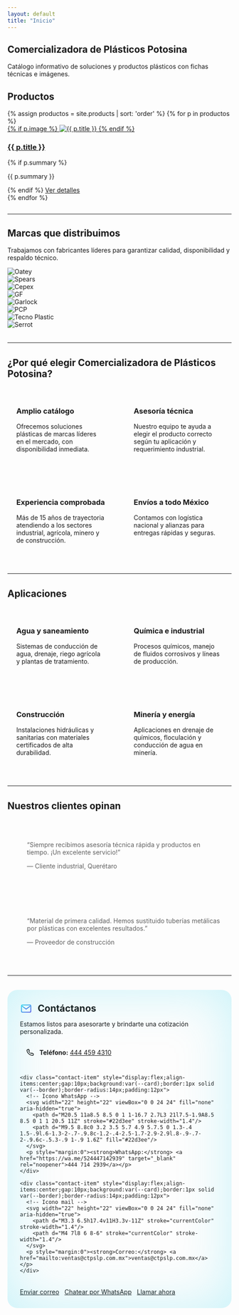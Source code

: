 ```yaml
---
layout: default
title: "Inicio"
---
```


<!-- HERO PRINCIPAL -->
<section class="hero">
  <h1>Comercializadora de Plásticos Potosina</h1>
  <p class="lead">Catálogo informativo de soluciones y productos plásticos con fichas técnicas e imágenes.</p>
</section>

<!-- SECCIÓN DE PRODUCTOS -->
<section id="productos">
  <h2>Productos</h2>
  <div class="grid">
    {% assign productos = site.products | sort: 'order' %}
    {% for p in productos %}
    <article class="card">
      <a class="card-media" href="{{ p.url | relative_url }}">
        {% if p.image %}
        <img src="{{ p.image | relative_url }}" alt="{{ p.title }}">
        {% endif %}
      </a>
      <div class="card-body">
        <h3 class="card-title"><a href="{{ p.url | relative_url }}">{{ p.title }}</a></h3>
        {% if p.summary %}<p class="card-text">{{ p.summary }}</p>{% endif %}
        <a class="button" href="{{ p.url | relative_url }}">Ver detalles</a>
      </div>
    </article>
    {% endfor %}
  </div>
</section>

<!-- SECCIÓN DE MARCAS -->
<hr style="border:0;border-top:1px solid var(--border);margin:28px 0">

<section class="brands" aria-labelledby="marcas">
  <h2 id="marcas">Marcas que distribuimos</h2>
  <p class="lead">Trabajamos con fabricantes líderes para garantizar calidad, disponibilidad y respaldo técnico.</p>

  <div class="brands-grid">
    <div class="brand-card"><img src="{{ '/assets/images/marcas/OATEY LOGO.png' | relative_url }}" alt="Oatey"></div>
    <div class="brand-card"><img src="{{ '/assets/images/marcas/LOGO SPEARS COLOR 4.6X4 CMC..jpg' | relative_url }}" alt="Spears"></div>
    <div class="brand-card"><img src="{{ '/assets/images/marcas/CEPEX LOGO.png' | relative_url }}" alt="Cepex"></div>
    <div class="brand-card"><img src="{{ '/assets/images/marcas/GF.png' | relative_url }}" alt="GF"></div>
    <div class="brand-card"><img src="{{ '/assets/images/marcas/GARLOCK LOGO.png' | relative_url }}" alt="Garlock"></div>
    <div class="brand-card"><img src="{{ '/assets/images/marcas/PCP LOGO.webp' | relative_url }}" alt="PCP"></div>
    <div class="brand-card"><img src="{{ '/assets/images/marcas/TECNO PLASTIC LOGO.png' | relative_url }}" alt="Tecno Plastic"></div>
    <div class="brand-card"><img src="{{ '/assets/images/marcas/LOGO SERROT 10X4 CMS. COLOR.jpg' | relative_url }}" alt="Serrot"></div>
  </div>
</section>

<hr style="border:0;border-top:1px solid var(--border);margin:32px 0">

<section id="beneficios">
  <h2>¿Por qué elegir Comercializadora de Plásticos Potosina?</h2>
  <div style="display:grid;grid-template-columns:repeat(auto-fit,minmax(240px,1fr));gap:24px;margin-top:16px">
    <div style="background:var(--card);padding:20px;border-radius:16px;border:1px solid var(--border)">
      <h3>Amplio catálogo</h3>
      <p>Ofrecemos soluciones plásticas de marcas líderes en el mercado, con disponibilidad inmediata.</p>
    </div>
    <div style="background:var(--card);padding:20px;border-radius:16px;border:1px solid var(--border)">
      <h3>Asesoría técnica</h3>
      <p>Nuestro equipo te ayuda a elegir el producto correcto según tu aplicación y requerimiento industrial.</p>
    </div>
    <div style="background:var(--card);padding:20px;border-radius:16px;border:1px solid var(--border)">
      <h3>Experiencia comprobada</h3>
      <p>Más de 15 años de trayectoria atendiendo a los sectores industrial, agrícola, minero y de construcción.</p>
    </div>
    <div style="background:var(--card);padding:20px;border-radius:16px;border:1px solid var(--border)">
      <h3>Envíos a todo México</h3>
      <p>Contamos con logística nacional y alianzas para entregas rápidas y seguras.</p>
    </div>
  </div>
</section>

<hr style="border:0;border-top:1px solid var(--border);margin:32px 0">

<section id="aplicaciones">
  <h2>Aplicaciones</h2>
  <div style="display:grid;grid-template-columns:repeat(auto-fit,minmax(240px,1fr));gap:24px;margin-top:16px">
    <div style="background:var(--card);padding:20px;border-radius:16px;border:1px solid var(--border)">
      <h3>Agua y saneamiento</h3>
      <p>Sistemas de conducción de agua, drenaje, riego agrícola y plantas de tratamiento.</p>
    </div>
    <div style="background:var(--card);padding:20px;border-radius:16px;border:1px solid var(--border)">
      <h3>Química e industrial</h3>
      <p>Procesos químicos, manejo de fluidos corrosivos y líneas de producción.</p>
    </div>
    <div style="background:var(--card);padding:20px;border-radius:16px;border:1px solid var(--border)">
      <h3>Construcción</h3>
      <p>Instalaciones hidráulicas y sanitarias con materiales certificados de alta durabilidad.</p>
    </div>
    <div style="background:var(--card);padding:20px;border-radius:16px;border:1px solid var(--border)">
      <h3>Minería y energía</h3>
      <p>Aplicaciones en drenaje de químicos, floculación y conducción de agua en minería.</p>
    </div>
  </div>
</section>

<hr style="border:0;border-top:1px solid var(--border);margin:32px 0">

<section id="testimonios">
  <h2>Nuestros clientes opinan</h2>
  <div style="display:grid;grid-template-columns:repeat(auto-fit,minmax(280px,1fr));gap:24px;margin-top:16px">
    <blockquote style="background:var(--card);padding:20px;border-radius:16px;border:1px solid var(--border)">
      <p>“Siempre recibimos asesoría técnica rápida y productos en tiempo. ¡Un excelente servicio!”</p>
      <footer style="color:var(--muted)">— Cliente industrial, Querétaro</footer>
    </blockquote>
    <blockquote style="background:var(--card);padding:20px;border-radius:16px;border:1px solid var(--border)">
      <p>“Material de primera calidad. Hemos sustituido tuberías metálicas por plásticas con excelentes resultados.”</p>
      <footer style="color:var(--muted)">— Proveedor de construcción</footer>
    </blockquote>
  </div>
</section>


<!-- CTA FINAL -->
<hr style="border:0;border-top:1px solid var(--border);margin:32px 0">

<section id="contacto" class="cta cta--pro"
  style="position:relative;overflow:hidden;padding:28px;border:1px solid var(--border);border-radius:22px;background:radial-gradient(1200px 400px at -10% -30%, rgba(79,70,229,.35), transparent 60%), radial-gradient(1200px 400px at 110% 130%, rgba(34,211,238,.35), transparent 60%), linear-gradient(135deg,var(--panel),#0c1326);">
  <div style="position:absolute;inset:-2px;border-radius:24px;pointer-events:none;box-shadow:0 0 120px rgba(79,70,229,.25),0 0 120px rgba(34,211,238,.25) inset;"></div>

  <header style="display:flex;align-items:center;gap:12px;margin-bottom:12px">
    <!-- Icono carta (correo) -->
    <svg width="28" height="28" viewBox="0 0 24 24" fill="none" aria-hidden="true">
      <path d="M3 7a2 2 0 0 1 2-2h14a2 2 0 0 1 2 2v10a2 2 0 0 1-2 2H5a2 2 0 0 1-2-2V7Z" stroke="url(#g1)" stroke-width="1.6"/>
      <path d="M4 7l8 6 8-6" stroke="url(#g2)" stroke-width="1.6" fill="none"/>
      <defs>
        <linearGradient id="g1" x1="0" y1="0" x2="1" y2="1">
          <stop stop-color="#22d3ee"/><stop offset="1" stop-color="#4f46e5"/>
        </linearGradient>
        <linearGradient id="g2" x1="0" y1="0" x2="1" y2="1">
          <stop stop-color="#22d3ee"/><stop offset="1" stop-color="#4f46e5"/>
        </linearGradient>
      </defs>
    </svg>
    <h2 style="margin:0">Contáctanos</h2>
  </header>

  <p class="lead" style="margin:0 0 16px;color:var(--muted)">
    Estamos listos para asesorarte y brindarte una cotización personalizada.
  </p>

  <div style="display:grid;grid-template-columns:repeat(auto-fit,minmax(240px,1fr));gap:12px;margin-bottom:18px">
    <div class="contact-item" style="display:flex;align-items:center;gap:10px;background:var(--card);border:1px solid var(--border);border-radius:14px;padding:12px">
      <!-- Icono teléfono -->
      <svg width="22" height="22" viewBox="0 0 24 24" fill="none" aria-hidden="true">
        <path d="M6.6 4h2.2l1.4 3.2-1.6 1.2a12.5 12.5 0 0 0 6 6l1.2-1.6L19.9 15v2.2c0 .9-.7 1.6-1.6 1.6A14.9 14.9 0 0 1 4 6.6C4 5.7 4.7 5 5.6 5H6.6Z" stroke="currentColor" stroke-width="1.6"/>
      </svg>
      <p style="margin:0"><strong>Teléfono:</strong> <a href="tel:4444594310">444 459 4310</a></p>
    </div>

    <div class="contact-item" style="display:flex;align-items:center;gap:10px;background:var(--card);border:1px solid var(--border);border-radius:14px;padding:12px">
      <!-- Icono WhatsApp -->
      <svg width="22" height="22" viewBox="0 0 24 24" fill="none" aria-hidden="true">
        <path d="M20.5 11a8.5 8.5 0 1 1-16.7 2.7L3 21l7.5-1.9A8.5 8.5 0 1 1 20.5 11Z" stroke="#22d3ee" stroke-width="1.4"/>
        <path d="M9.5 8.8c0 3.2 3.5 5.7 4.9 5.7.5 0 1.3-.4 1.5-.9l.6-1.3-2-.7-.9.8c-1.2-.4-2.5-1.7-2.9-2.9l.8-.9-.7-2-.9.6c-.5.3-.9 1-.9 1.6Z" fill="#22d3ee"/>
      </svg>
      <p style="margin:0"><strong>WhatsApp:</strong> <a href="https://wa.me/524447142939" target="_blank" rel="noopener">444 714 2939</a></p>
    </div>

    <div class="contact-item" style="display:flex;align-items:center;gap:10px;background:var(--card);border:1px solid var(--border);border-radius:14px;padding:12px">
      <!-- Icono mail -->
      <svg width="22" height="22" viewBox="0 0 24 24" fill="none" aria-hidden="true">
        <path d="M3.3 6.5h17.4v11H3.3v-11Z" stroke="currentColor" stroke-width="1.4"/>
        <path d="M4 7l8 6 8-6" stroke="currentColor" stroke-width="1.4"/>
      </svg>
      <p style="margin:0"><strong>Correo:</strong> <a href="mailto:ventas@ctpslp.com.mx">ventas@ctpslp.com.mx</a></p>
    </div>
  </div>

  <div style="display:flex;gap:12px;flex-wrap:wrap">
    <a class="button" href="mailto:ventas@ctpslp.com.mx?subject=Cotización%20Catálogo%20CTP">Enviar correo</a>
    <a class="button" href="https://wa.me/524447142939" target="_blank" rel="noopener">Chatear por WhatsApp</a>
    <a class="button" href="tel:4444594310">Llamar ahora</a>
  </div>
</section>



